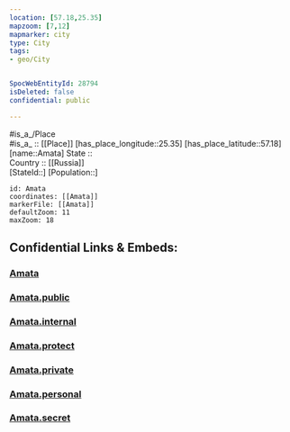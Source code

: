 ```yaml
---
location: [57.18,25.35] 
mapzoom: [7,12] 
mapmarker: city 
type: City
tags:
- geo/City


SpocWebEntityId: 28794
isDeleted: false
confidential: public

---
```

#is_a_/Place  
#is_a_ :: [[Place]] 
[has_place_longitude::25.35] 
[has_place_latitude::57.18] 
[name::Amata] 
State ::  
Country :: [[Russia]]  
[StateId::] 
[Population::] 



```leaflet
id: Amata
coordinates: [[Amata]] 
markerFile: [[Amata]] 
defaultZoom: 11 
maxZoom: 18
```


## Confidential Links & Embeds: 

### [Amata](/_Standards/Earth/Continent/Europe/Europe~North/Latvia/Counties/Amatas/City/Amata.md) 

### [Amata.public](/_public/Earth/Continent/Europe/Europe~North/Latvia/Counties/Amatas/City/Amata.public.md) 

### [Amata.internal](/_internal/Earth/Continent/Europe/Europe~North/Latvia/Counties/Amatas/City/Amata.internal.md) 

### [Amata.protect](/_protect/Earth/Continent/Europe/Europe~North/Latvia/Counties/Amatas/City/Amata.protect.md) 

### [Amata.private](/_private/Earth/Continent/Europe/Europe~North/Latvia/Counties/Amatas/City/Amata.private.md) 

### [Amata.personal](/_personal/Earth/Continent/Europe/Europe~North/Latvia/Counties/Amatas/City/Amata.personal.md) 

### [Amata.secret](/_secret/Earth/Continent/Europe/Europe~North/Latvia/Counties/Amatas/City/Amata.secret.md)

